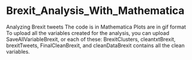# Brexit_Analysis_With_Mathematica
Analyzing Brexit tweets 
The code is in Mathematica
Plots are in gif format
To upload all the variables created for the analysis, you can upload SaveAllVariableBrexit, or 
each of these: BrexitClusters, cleantxtBrexit, brexitTweets, FinalCleanBrexit, and cleanDataBrexit contains all the clean variables.
